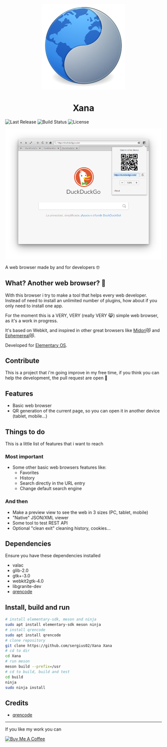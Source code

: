 <p align="center">
  <img src="data/icons/128/com.github.sergius02.xana.svg" alt="Icon" />
</p>
<h1 align="center">Xana</h1>

![Last Release](https://img.shields.io/github/v/release/sergius02/Xana?include_prereleases&style=for-the-badge)
![Build Status](https://img.shields.io/travis/sergius02/Xana/main?style=for-the-badge)
![License](https://img.shields.io/github/license/sergius02/Xana?style=for-the-badge)

<p align="center">
  <img src="screenshots/xana.png" alt="Icon" />
</p>

A web browser made by and for developers 🤓️

## What? Another web browser? 🤔️

With this browser i try to make a tool that helps every web developer. Instead of need to install an unlimited number of plugins, how about if you only need to install one app.

For the moment this is a VERY, VERY (really VERY 😹️) simple web browser, as it's a work in progress.

It's based on Webkit, and inspired in other great browsers like [Midori](https://github.com/midori-browser?type=source)😻️ and [Ephemereal](https://github.com/cassidyjames/ephemeral)😻️.

Developed for [Elementary OS](https://elementary.io/es/).

## Contribute

This is a project that i'm going improve in my free time, if you think you can help the development, the pull request are open 🎉️

## Features

* Basic web browser
* QR generation of the current page, so you can open it in another device (tablet, mobile...)

## Things to do

This is a little list of features that i want to reach

### Most important

* Some other basic web browsers features like:
  * Favorites
  * History
  * Search directly in the URL entry
  * Change default search engine

### And then

* Make a preview view to see the web in 3 sizes (PC, tablet, mobile)
* "Native" JSON/XML viewer
* Some tool to test REST API
* Optional "clean exit" cleaning history, cookies...

## Dependencies

Ensure you have these dependencies installed

* valac
* glib-2.0
* gtk+-3.0
* webkit2gtk-4.0
* libgranite-dev
* [qrencode](https://fukuchi.org/works/qrencode/)

## Install, build and run

```bash
# install elementary-sdk, meson and ninja
sudo apt install elementary-sdk meson ninja
# install qrencode
sudo apt install qrencode
# clone repository
git clone https://github.com/sergius02/Xana Xana
# cd to dir
cd Xana
# run meson
meson build --prefix=/usr
# cd to build, build and test
cd build
ninja
sudo ninja install
```

## Credits

* [qrencode](https://github.com/fukuchi/libqrencode)

----------

If you like my work you can

<a href="https://www.buymeacoffee.com/sergius02" target="_blank"><img src="https://www.buymeacoffee.com/assets/img/custom_images/orange_img.png" alt="Buy Me A Coffee" style="height: 41px !important;width: 174px !important;box-shadow: 0px 3px 2px 0px rgba(190, 190, 190, 0.5) !important;-webkit-box-shadow: 0px 3px 2px 0px rgba(190, 190, 190, 0.5) !important;" ></a>